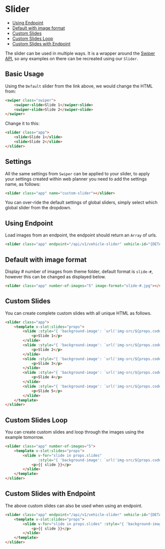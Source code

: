 <!-- Space: ~213834277 -->
<!-- Parent: Web Documentation -->
<!-- Parent: Vue Components -->
<!-- Title: Slider -->
<!-- Layout: (plain) -->

# Slider

- [Using Endpoint](#using-endpoint)
- [Default with image format](#image-format)
- [Custom Slides](#custom-slides)
- [Custom Slides Loop](#custom-slides-loop)
- [Custom Slides with Endpoint](#custom-slides-endpoint)

The slider can be used in multiple ways. It is a wrapper around the [Swiper API](https://github.surmon.me/vue-awesome-swiper/), so any examples on there can be recreated using our `Slider`.

<a name="basic-usage"></a>
## Basic Usage
Using the `Default` slider from the link above, we would change the HTML from:
```html
<swiper class="swiper">
    <swiper-slide>Slide 1</swiper-slide>
    <swiper-slide>Slide 2</swiper-slide>
</swiper>
```
Change it to this:
```html
<slider class="app">
    <slide>Slide 1</slide>
    <slide>Slide 2</slide>
</slider>
```

<a name="settings"></a>
## Settings
All the same settings from `Swiper` can be applied to your slider, to apply your settings created within web planner you need to add the settings name, as follows:
```html
<slider class="app" name="custom-slider"></slider>
```

You can over-ride the default settings of global sliders, simply select which global slider from the dropdown.

<a name="using-endpoint"></a>
## Using Endpoint
Load images from an endpoint, the endpoint should return an `Array` of urls.
```html
<slider class="app" endpoint="/api/v1/vehicle-slider" vehicle-id="{DETAIL_ID}"></slider>
```

<a name="image-format"></a>
## Default with image format
Display # number of images from theme folder, default format is `slide-#`, however this can be changed as displayed below.
```html
<slider class="app" number-of-images="5" image-format="slide-#.jpg"></slider>
```

<a name="custom-slides"></a>
## Custom Slides
You can create complete custom slides with all unique HTML as follows.
```html
<slider class="app">
    <template v-slot:slides="props">
        <slide :style="{ 'background-image': `url('img-src/${props.code}/theme/slide-1.jpg')` }">
            <p>Slide 1</p>
        </slide>
        <slide :style="{ 'background-image': `url('img-src/${props.code}/theme/slide-2.jpg')` }">
            <p>Slide 2</p>
        </slide>
        <slide :style="{ 'background-image': `url('img-src/${props.code}/theme/slide-3.jpg')` }">
            <p>Slide 3</p>
        </slide>
        <slide :style="{ 'background-image': `url('img-src/${props.code}/theme/slide-4.jpg')` }">
            <p>Slide 4</p>
        </slide>
        <slide :style="{ 'background-image': `url('img-src/${props.code}/theme/slide-5.jpg')` }">
            <p>Slide 5</p>
        </slide>
    </template>
</slider>
```

<a name="custom-slides-loop"></a>
## Custom Slides Loop
You can create custom slides and loop through the images using the example tomorrow.
```html
<slider class="app" number-of-images="5">
    <template v-slot:slides="props">
        <slide v-for="slide in props.slides"
               :style="{ 'background-image': `url('img-src/${props.code}/theme/${slide}')` }">
            <p>{{ slide }}</p>
        </slide>
    </template>
</slider>
```

<a name="custom-slides-endpoint"></a>
## Custom Slides with Endpoint
The above custom slides can also be used when using an endpoint.
```html
<slider class="app" endpoint="/api/v1/vehicle-slider" vehicle-id="{DETAIL_ID}">
    <template v-slot:slides="props">
        <slide v-for="slide in props.slides" :style="{ 'background-image': `url('${slide}')` }">
            <p>{{ slide }}</p>
        </slide>
    </template>
</slider>
```
